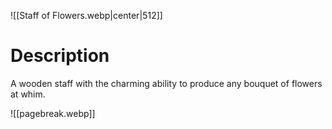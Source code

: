 ![[Staff of Flowers.webp|center|512]]

# Description
A wooden staff with the charming ability to produce any bouquet of flowers at whim.

![[pagebreak.webp]]
